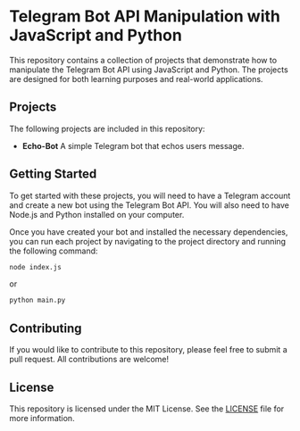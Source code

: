 # Telegram Bot API Manipulation with JavaScript and Python

This repository contains a collection of projects that demonstrate how to manipulate the Telegram Bot API using JavaScript and Python. The projects are designed for both learning purposes and real-world applications.

## Projects

The following projects are included in this repository:

- **Echo-Bot** A simple Telegram bot that echos users message.

## Getting Started

To get started with these projects, you will need to have a Telegram account and create a new bot using the Telegram Bot API. You will also need to have Node.js and Python installed on your computer.

Once you have created your bot and installed the necessary dependencies, you can run each project by navigating to the project directory and running the following command:

```bash
node index.js
```

or

```bash
python main.py
```

## Contributing

If you would like to contribute to this repository, please feel free to submit a pull request. All contributions are welcome!

## License

This repository is licensed under the MIT License. See the [LICENSE](LICENSE) file for more information.
